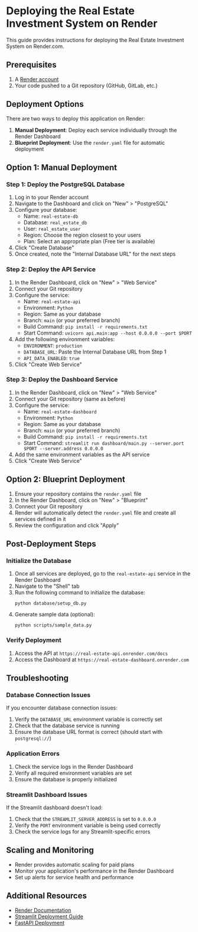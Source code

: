 # Deploying the Real Estate Investment System on Render

This guide provides instructions for deploying the Real Estate Investment System on Render.com.

## Prerequisites

1. A [Render account](https://render.com/)
2. Your code pushed to a Git repository (GitHub, GitLab, etc.)

## Deployment Options

There are two ways to deploy this application on Render:

1. **Manual Deployment**: Deploy each service individually through the Render Dashboard
2. **Blueprint Deployment**: Use the `render.yaml` file for automatic deployment

## Option 1: Manual Deployment

### Step 1: Deploy the PostgreSQL Database

1. Log in to your Render account
2. Navigate to the Dashboard and click on "New" > "PostgreSQL"
3. Configure your database:
   - Name: `real-estate-db`
   - Database: `real_estate_db`
   - User: `real_estate_user`
   - Region: Choose the region closest to your users
   - Plan: Select an appropriate plan (Free tier is available)
4. Click "Create Database"
5. Once created, note the "Internal Database URL" for the next steps

### Step 2: Deploy the API Service

1. In the Render Dashboard, click on "New" > "Web Service"
2. Connect your Git repository
3. Configure the service:
   - Name: `real-estate-api`
   - Environment: `Python`
   - Region: Same as your database
   - Branch: `main` (or your preferred branch)
   - Build Command: `pip install -r requirements.txt`
   - Start Command: `uvicorn api.main:app --host 0.0.0.0 --port $PORT`
4. Add the following environment variables:
   - `ENVIRONMENT`: `production`
   - `DATABASE_URL`: Paste the Internal Database URL from Step 1
   - `API_DATA_ENABLED`: `true`
5. Click "Create Web Service"

### Step 3: Deploy the Dashboard Service

1. In the Render Dashboard, click on "New" > "Web Service"
2. Connect your Git repository (same as before)
3. Configure the service:
   - Name: `real-estate-dashboard`
   - Environment: `Python`
   - Region: Same as your database
   - Branch: `main` (or your preferred branch)
   - Build Command: `pip install -r requirements.txt`
   - Start Command: `streamlit run dashboard/main.py --server.port $PORT --server.address 0.0.0.0`
4. Add the same environment variables as the API service
5. Click "Create Web Service"

## Option 2: Blueprint Deployment

1. Ensure your repository contains the `render.yaml` file
2. In the Render Dashboard, click on "New" > "Blueprint"
3. Connect your Git repository
4. Render will automatically detect the `render.yaml` file and create all services defined in it
5. Review the configuration and click "Apply"

## Post-Deployment Steps

### Initialize the Database

1. Once all services are deployed, go to the `real-estate-api` service in the Render Dashboard
2. Navigate to the "Shell" tab
3. Run the following command to initialize the database:
   ```
   python database/setup_db.py
   ```
4. Generate sample data (optional):
   ```
   python scripts/sample_data.py
   ```

### Verify Deployment

1. Access the API at `https://real-estate-api.onrender.com/docs`
2. Access the Dashboard at `https://real-estate-dashboard.onrender.com`

## Troubleshooting

### Database Connection Issues

If you encounter database connection issues:

1. Verify the `DATABASE_URL` environment variable is correctly set
2. Check that the database service is running
3. Ensure the database URL format is correct (should start with `postgresql://`)

### Application Errors

1. Check the service logs in the Render Dashboard
2. Verify all required environment variables are set
3. Ensure the database is properly initialized

### Streamlit Dashboard Issues

If the Streamlit dashboard doesn't load:

1. Check that the `STREAMLIT_SERVER_ADDRESS` is set to `0.0.0.0`
2. Verify the `PORT` environment variable is being used correctly
3. Check the service logs for any Streamlit-specific errors

## Scaling and Monitoring

- Render provides automatic scaling for paid plans
- Monitor your application's performance in the Render Dashboard
- Set up alerts for service health and performance

## Additional Resources

- [Render Documentation](https://render.com/docs)
- [Streamlit Deployment Guide](https://docs.streamlit.io/knowledge-base/deploy/)
- [FastAPI Deployment](https://fastapi.tiangolo.com/deployment/)